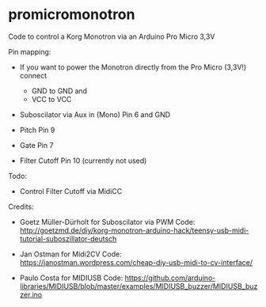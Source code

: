 # promicromonotron
Code to control a Korg Monotron via an Arduino Pro Micro 3,3V

Pin mapping:

- If you want to power the Monotron directly from the Pro Micro (3,3V!) connect
  - GND to GND and
  - VCC to VCC

- Suboscilator via Aux in (Mono) Pin 6 and GND
- Pitch Pin 9
- Gate Pin 7
- Filter Cutoff Pin 10 (currently not used)


Todo:
- Control Filter Cutoff via MidiCC

Credits:
- Goetz Müller-Dürholt for Suboscilator via PWM Code: http://goetzmd.de/diy/korg-monotron-arduino-hack/teensy-usb-midi-tutorial-suboszillator-deutsch

- Jan Ostman for Midi2CV Code: https://janostman.wordpress.com/cheap-diy-usb-midi-to-cv-interface/

- Paulo Costa for MIDIUSB Code: https://github.com/arduino-libraries/MIDIUSB/blob/master/examples/MIDIUSB_buzzer/MIDIUSB_buzzer.ino
